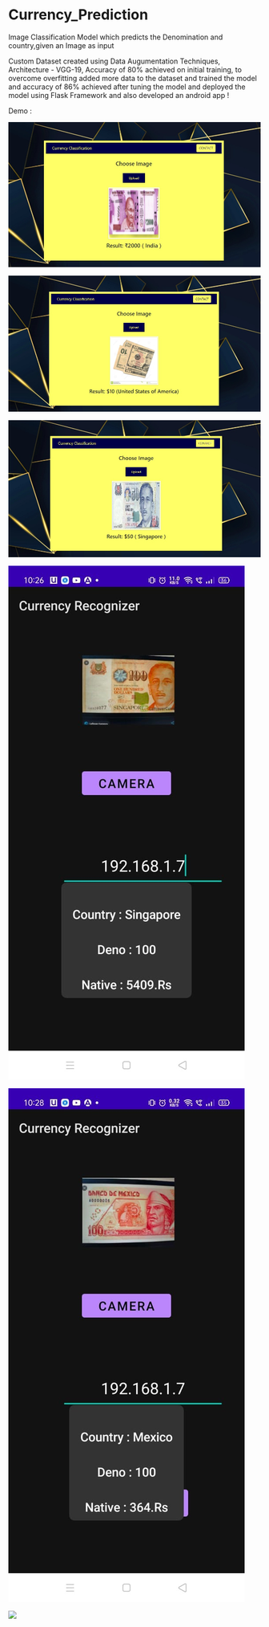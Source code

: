 # Currency_Prediction
 
Image Classification Model which predicts the Denomination and country,given an Image as input



Custom Dataset created using Data Augumentation Techniques,
Architecture - VGG-19,
Accuracy of 80% achieved on initial training, to overcome  overfitting added more data to the dataset and trained the model and accuracy of 86% achieved after tuning the model and deployed the model using Flask Framework and also developed an android app !

Demo :

![](i1.jpeg)

![](i2.jpeg)

![](i3.jpeg)

![](i4.jpg)

![](i5.jpg)

![](i6.jpg)


